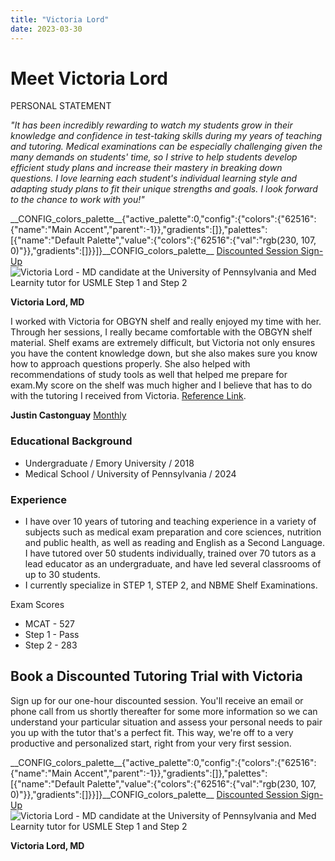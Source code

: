 ```yaml
---
title: "Victoria Lord"
date: 2023-03-30
---
```


# Meet Victoria Lord

PERSONAL STATEMENT

_"It has been incredibly rewarding to watch my students grow in their knowledge and confidence in test-taking skills during my years of teaching and tutoring. Medical examinations can be especially challenging given the many demands on students' time, so I strive to help students develop efficient study plans and increase their mastery in breaking down questions. I love learning each student's individual learning style and adapting study plans to fit their unique strengths and goals. I look forward to the chance to work with you!"_

\_\_CONFIG\_colors\_palette\_\_{"active\_palette":0,"config":{"colors":{"62516":{"name":"Main Accent","parent":-1}},"gradients":\[\]},"palettes":\[{"name":"Default Palette","value":{"colors":{"62516":{"val":"rgb(230, 107, 0)"}},"gradients":\[\]}}\]}\_\_CONFIG\_colors\_palette\_\_ [Discounted Session Sign-Up](/purchase-discounted-session/) ![Victoria Lord - MD candidate at the University of Pennsylvania and Med Learnity tutor for USMLE Step 1 and Step 2](https://www.medlearnity.com/wp-content/uploads/2022/09/Victoria-Lord.webp "Victoria Lord")

**Victoria Lord, MD**

I worked with Victoria for OBGYN shelf and really enjoyed my time with her. Through her sessions, I really became comfortable with the OBGYN shelf material. Shelf exams are extremely difficult, but Victoria not only ensures you have the content knowledge down, but she also makes sure you know how to approach questions properly. She also helped with recommendations of study tools as well that helped me prepare for exam.My score on the shelf was much higher and I believe that has to do with the tutoring I received from Victoria. [Reference Link](https://g.co/kgs/usq27T).

**Justin Castonguay** [Monthly](#)

### Educational Background

- Undergraduate / Emory University / 2018
- Medical School / University of Pennsylvania / 2024

### Experience

- I have over 10 years of tutoring and teaching experience in a variety of subjects such as medical exam preparation and core sciences, nutrition and public health, as well as reading and English as a Second Language. I have tutored over 50 students individually, trained over 70 tutors as a lead educator as an undergraduate, and have led several classrooms of up to 30 students.
- I currently specialize in STEP 1, STEP 2, and NBME Shelf Examinations.

Exam Scores

- MCAT - 527
- Step 1 - Pass
- Step 2 - 283

## Book a Discounted Tutoring Trial with Victoria

Sign up for our one-hour discounted session. You'll receive an email or phone call from us shortly thereafter for some more information so we can understand your particular situation and assess your personal needs to pair you up with the tutor that's a perfect fit. This way, we're off to a very productive and personalized start, right from your very first session.

\_\_CONFIG\_colors\_palette\_\_{"active\_palette":0,"config":{"colors":{"62516":{"name":"Main Accent","parent":-1}},"gradients":\[\]},"palettes":\[{"name":"Default Palette","value":{"colors":{"62516":{"val":"rgb(230, 107, 0)"}},"gradients":\[\]}}\]}\_\_CONFIG\_colors\_palette\_\_ [Discounted Session Sign-Up](/purchase-discounted-session/) ![Victoria Lord - MD candidate at the University of Pennsylvania and Med Learnity tutor for USMLE Step 1 and Step 2](https://www.medlearnity.com/wp-content/uploads/2022/09/Victoria-Lord.webp "Victoria Lord")

**Victoria Lord, MD**
